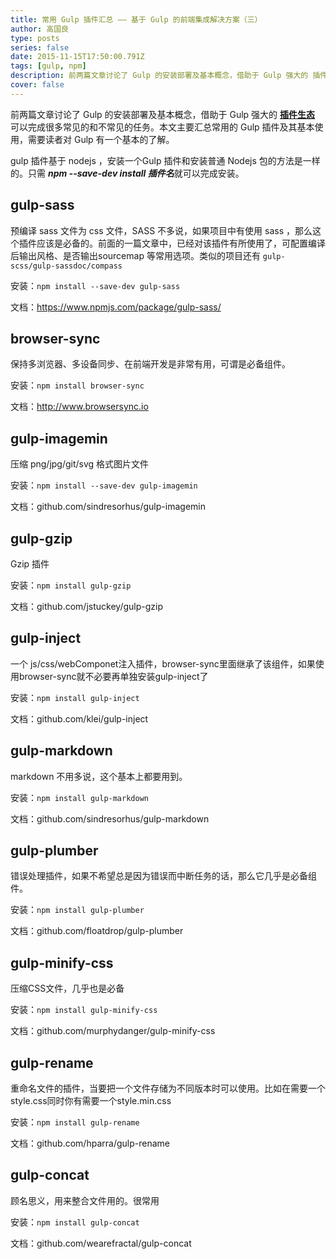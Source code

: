 ```yaml
---
title: 常用 Gulp 插件汇总 —— 基于 Gulp 的前端集成解决方案（三）
author: 高国良
type: posts
series: false
date: 2015-11-15T17:50:00.791Z
tags: [gulp, npm]
description: 前两篇文章讨论了 Gulp 的安装部署及基本概念，借助于 Gulp 强大的 插件生态 可以完成很多常见的和不常见的任务。本文主要汇总常用的 Gulp 插件及其基本使用，需要读者对 Gulp 有一个基本的了解。
cover: false
---
```


前两篇文章讨论了 Gulp 的安装部署及基本概念，借助于 Gulp 强大的 [**插件生态**](http://gulpjs.com/) 可以完成很多常见的和不常见的任务。本文主要汇总常用的 Gulp 插件及其基本使用，需要读者对 Gulp 有一个基本的了解。

gulp 插件基于 nodejs ，安装一个Gulp 插件和安装普通 Nodejs 包的方法是一样的。只需 ***npm --save-dev install 插件名***就可以完成安装。

## gulp-sass

预编译 sass 文件为 css 文件，SASS 不多说，如果项目中有使用 sass ，那么这个插件应该是必备的。前面的一篇文章中，已经对该插件有所使用了，可配置编译后输出风格、是否输出sourcemap 等常用选项。类似的项目还有 `gulp-scss/gulp-sassdoc/compass`

安装：`npm install --save-dev gulp-sass`

文档：https://www.npmjs.com/package/gulp-sass/

## browser-sync

保持多浏览器、多设备同步、在前端开发是非常有用，可谓是必备组件。

安装：`npm install browser-sync`

文档：http://www.browsersync.io

## gulp-imagemin

压缩 png/jpg/git/svg 格式图片文件

安装：`npm install --save-dev gulp-imagemin`

文档：github.com/sindresorhus/gulp-imagemin

## gulp-gzip

Gzip 插件

安装：`npm install gulp-gzip`

文档：github.com/jstuckey/gulp-gzip

## gulp-inject

一个 js/css/webComponet注入插件，browser-sync里面继承了该组件，如果使用browser-sync就不必要再单独安装gulp-inject了

安装：`npm install gulp-inject`

文档：github.com/klei/gulp-inject

## gulp-markdown

markdown 不用多说，这个基本上都要用到。

安装：`npm install gulp-markdown`

文档：github.com/sindresorhus/gulp-markdown

## gulp-plumber

错误处理插件，如果不希望总是因为错误而中断任务的话，那么它几乎是必备组件。

安装：`npm install gulp-plumber`

文档：github.com/floatdrop/gulp-plumber

## gulp-minify-css

压缩CSS文件，几乎也是必备

安装：`npm install gulp-minify-css`

文档：github.com/murphydanger/gulp-minify-css

## gulp-rename

重命名文件的插件，当要把一个文件存储为不同版本时可以使用。比如在需要一个style.css同时你有需要一个style.min.css

安装：`npm install gulp-rename`

文档：github.com/hparra/gulp-rename

## gulp-concat

顾名思义，用来整合文件用的。很常用

安装：`npm install gulp-concat`

文档：github.com/wearefractal/gulp-concat